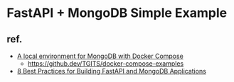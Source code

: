 # FastAPI + MongoDB Simple Example

## ref.

- [A local environment for MongoDB with Docker Compose](https://medium.com/norsys-octogone/a-local-environment-for-mongodb-with-docker-compose-ba52445b93ed)
  - https://github.dev/TGITS/docker-compose-examples
- [8 Best Practices for Building FastAPI and MongoDB Applications](https://www.mongodb.com/developer/products/mongodb/8-fastapi-mongodb-best-practices/)